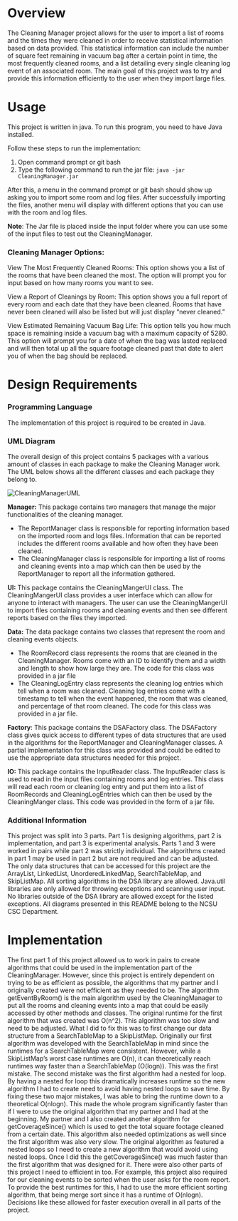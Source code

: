 # Overview
The Cleaning Manager project allows for the user to import a list of rooms and the times they were cleaned in order to receive statistical information based on data provided. This statistical information can include the number of square feet remaining in vacuum bag after a certain point in time, the most frequently cleaned rooms, and a list detailing every single cleaning log event of an associated room. The main goal of this project was to try and provide this information efficiently to the user when they import large files.
# Usage
This project is written in java. To run this program, you need to have Java installed.

Follow these steps to run the implementation:

1. Open command prompt or git bash
2. Type the following command to run the jar file: `java -jar CleaningManager.jar`

After this, a menu in the command prompt or git bash should show up asking you to import some room and log files. After successfully importing the files, another menu will display with different options that you can use with the room and log files.

**Note**: The Jar file is placed inside the input folder where you can use some of the input files to test out the CleaningManager.

### Cleaning Manager Options:
View The Most Frequently Cleaned Rooms: This option shows you a list of the rooms that have been cleaned the most. The option will prompt you for input based on how many rooms you want to see.

View a Report of Cleanings by Room: This option shows you a full report of every room and each date that they have been cleaned. Rooms that have never been cleaned will also be listed but will just display “never cleaned.”

View Estimated Remaining Vacuum Bag Life: This option tells you how much space is remaining inside a vacuum bag with a maximum capacity of 5280. This option will prompt you for a date of when the bag was lasted replaced and will then total up all the square footage cleaned past that date to alert you of when the bag should be replaced.
# Design Requirements
### Programming Language
The implementation of this project is required to be created in Java.
### UML Diagram
The overall design of this project contains 5 packages with a various amount of classes in each package to make the Cleaning Manager work. The UML below shows all the different classes and each package they belong to.

![CleaningManagerUML](https://user-images.githubusercontent.com/112775148/188530911-df0912c3-2817-4014-9668-e12ac7836464.png)


**Manager:** This package contains two managers that manage the major functionalities of the cleaning manager.
* The ReportManager class is responsible for reporting information based on the imported room and logs files. Information that can be reported includes the different rooms available and how often they have been cleaned.
* The CleaningManager class is responsible for importing a list of rooms and cleaning events into a map which can then be used by the ReportManager to report all the information gathered.


**UI:** This package contains the CleaningMangerUI class. The CleaningMangerUI class provides a user interface which can allow for anyone to interact with managers. The user can use the CleaningMangerUI to import files containing rooms and cleaning events and then see different reports based on the files they imported.

**Data:** The data package contains two classes that represent the room and cleaning events objects.
* The RoomRecord class represents the rooms that are cleaned in the CleaningManager. Rooms come with an ID to identify them and a width and length to show how large they are. The code for this class was provided in a jar file
* The CleaningLogEntry class represents the cleaning log entries which tell when a room was cleaned. Cleaning log entries come with a timestamp to tell when the event happened, the room that was cleaned, and percentage of that room cleaned. The code for this class was provided in a jar file.


**Factory**: This package contains the DSAFactory class. The DSAFactory class gives quick access to different types of data structures that are used in the algorithms for the ReportManager and CleaningManager classes. A partial implementation for this class was provided and could be edited to use the appropriate data structures needed for this project.

**IO:** This package contains the InputReader class. The InputReader class is used to read in the input files containing rooms and log entries. This class will read each room or cleaning log entry and put them into a list of RoomRecords and CleaningLogEntries which can then be used by the CleaningManger class. This code was provided in the form of a jar file.

### Additional Information
This project was split into 3 parts. Part 1 is designing algorithms, part 2 is implementation, and part 3 is experimental analysis. Parts 1 and 3 were worked in pairs while part 2 was strictly individual. The algorithms created in part 1 may be used in part 2 but are not required and can be adjusted. The only data structures that can be accessed for this project are the ArrayList, LinkedList, UnorderedLinkedMap, SearchTableMap, and SkipListMap. All sorting algorithms in the DSA library are allowed. Java.util libraries are only allowed for throwing exceptions and scanning user input. No libraries outside of the DSA library are allowed except for the listed exceptions. All diagrams presented in this README belong to the NCSU CSC Department.

# Implementation
The first part 1 of this project allowed us to work in pairs to create algorithms that could be used in the implementation part of the CleaningManager. However, since this project is entirely dependent on trying to be as efficient as possible, the algorithms that my partner and I originally created were not efficient as they needed to be. The algorithm getEventByRoom() is the main algorithm used by the CleaningManager to put all the rooms and cleaning events into a map that could be easily accessed by other methods and classes. The original runtime for the first algorithm that was created was O(n^2).  This algorithm was too slow and need to be adjusted. What I did to fix this was to first change our data structure from a SearchTableMap to a SkipListMap. Originally our first algorithm was developed with the SearchTableMap in mind since the runtimes for a SearchTableMap were consistent. However, while a SkipListMap’s worst case runtimes are O(n), it can theoretically reach runtimes way faster than a SearchTableMap (O(logn)). This was the first mistake. The second mistake was the first algorithm had a nested for loop. By having a nested for loop this dramatically increases runtime so the new algorithm I had to create need to avoid having nested loops to save time. By fixing these two major mistakes, I was able to bring the runtime down to a theoretical O(nlogn). This made the whole program significantly faster than if I were to use the original algorithm that my partner and I had at the beginning. My partner and I also created another algorithm for getCoverageSince() which is used to get the total square footage cleaned from a certain date. This algorithm also needed optimizations as well since the first algorithm was also very slow. The original algorithm as featured a nested loops so I need to create a new algorithm that would avoid using nested loops. Once I did this the getCoverageSince() was much faster than the first algorithm that was designed for it. There were also other parts of this project I need to efficient in too. For example, this project also required for our cleaning events to be sorted when the user asks for the room report. To provide the best runtimes for this, I had to use the more efficient sorting algorithm, that being merge sort since it has a runtime of O(nlogn). Decisions like these allowed for faster execution overall in all parts of the project.
